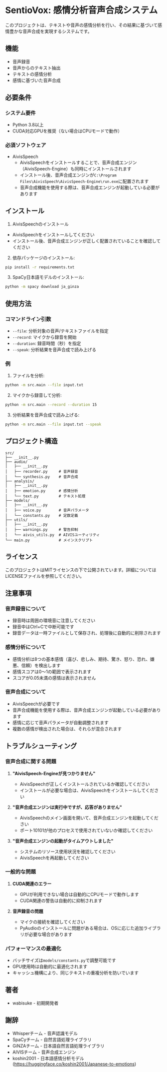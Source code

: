 # SentioVox: 感情分析音声合成システム

このプロジェクトは、テキストや音声の感情分析を行い、その結果に基づいて感情豊かな音声合成を実現するシステムです。

## 機能

- 音声録音
- 音声からのテキスト抽出
- テキストの感情分析
- 感情に基づいた音声合成

## 必要条件

### システム要件
- Python 3.8以上
- CUDA対応GPUを推奨（ない場合はCPUモードで動作）

### 必須ソフトウェア
- AivisSpeech
  - AivisSpeechをインストールすることで、音声合成エンジン（AivisSpeech-Engine）も同時にインストールされます
  - インストール後、音声合成エンジンが`C:\Program Files\AivisSpeech\AivisSpeech-Engine\run.exe`に配置されます
  - 音声合成機能を使用する際は、音声合成エンジンが起動している必要があります

## インストール

1. AivisSpeechのインストール
- AivisSpeechをインストールしてください
- インストール後、音声合成エンジンが正しく配置されていることを確認してください

2. 依存パッケージのインストール:
```bash
pip install -r requirements.txt
```

3. SpaCy日本語モデルのインストール:
```bash
python -m spacy download ja_ginza
```

## 使用方法

### コマンドライン引数

- `--file`: 分析対象の音声/テキストファイルを指定
- `--record`: マイクから録音を開始
- `--duration`: 録音時間（秒）を指定
- `--speak`: 分析結果を音声合成で読み上げる

### 例

1. ファイルを分析:
```bash
python -m src.main --file input.txt
```

2. マイクから録音して分析:
```bash
python -m src.main --record --duration 15
```

3. 分析結果を音声合成で読み上げる:
```bash
python -m src.main --file input.txt --speak
```

## プロジェクト構造

```
src/
├── __init__.py
├── audio/
│   ├── __init__.py
│   ├── recorder.py     # 音声録音
│   └── synthesis.py    # 音声合成
├── analysis/
│   ├── __init__.py
│   ├── emotion.py      # 感情分析
│   └── text.py         # テキスト処理
├── models/
│   ├── __init__.py
│   ├── voice.py        # 音声パラメータ
│   └── constants.py    # 定数定義
├── utils/
│   ├── __init__.py
│   ├── warnings.py     # 警告抑制
│   └── aivis_utils.py  # AIVISユーティリティ
└── main.py             # メインスクリプト
```

## ライセンス

このプロジェクトはMITライセンスの下で公開されています。詳細についてはLICENSEファイルを参照してください。

## 注意事項

### 音声録音について
- 録音時は周囲の環境音に注意してください
- 録音中はCtrl+Cで中断可能です
- 録音データは一時ファイルとして保存され、処理後に自動的に削除されます

### 感情分析について
- 感情分析は8つの基本感情（喜び、悲しみ、期待、驚き、怒り、恐れ、嫌悪、信頼）を検出します
- 感情スコアは0〜1の範囲で表示されます
- スコアが0.05未満の感情は表示されません

### 音声合成について
- AivisSpeechが必要です
- 音声合成機能を使用する際は、音声合成エンジンが起動している必要があります
- 感情に応じて音声パラメータが自動調整されます
- 複数の感情が検出された場合は、それらが混合されます

## トラブルシューティング

### 音声合成に関する問題
1. **"AivisSpeech-Engineが見つかりません"**
   - AivisSpeechが正しくインストールされているか確認してください
   - インストールが必要な場合は、AivisSpeechをインストールしてください

2. **"音声合成エンジンは実行中ですが、応答がありません"**
   - AivisSpeechのメイン画面を開いて、音声合成エンジンを起動してください
   - ポート10101が他のプロセスで使用されていないか確認してください

3. **"音声合成エンジンの起動がタイムアウトしました"**
   - システムのリソース使用状況を確認してください
   - AivisSpeechを再起動してください

### 一般的な問題
1. **CUDA関連のエラー**
   - GPUが利用できない場合は自動的にCPUモードで動作します
   - CUDA関連の警告は自動的に抑制されます

2. **音声録音の問題**
   - マイクの接続を確認してください
   - PyAudioのインストールに問題がある場合は、OSに応じた追加ライブラリが必要な場合があります

### パフォーマンスの最適化
- バッチサイズは`models/constants.py`で調整可能です
- GPU使用時は自動的に最適化されます
- キャッシュ機構により、同じテキストの重複分析を防いでいます

## 著者

- wabisuke - 初期開発者

## 謝辞

- Whisperチーム - 音声認識モデル
- SpaCyチーム - 自然言語処理ライブラリ
- GiNZAチーム - 日本語自然言語処理ライブラリ
- AIVISチーム - 音声合成エンジン
- koshin2001 - 日本語感情分析モデル (https://huggingface.co/koshin2001/Japanese-to-emotions)
